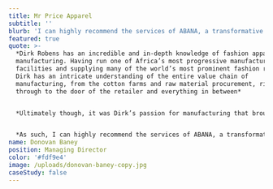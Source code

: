 ```yaml
---
title: Mr Price Apparel
subtitle: ''
blurb: 'I can highly recommend the services of ABANA, a transformative platform that will add value to your business as well as support the fashion apparel factories in Africa.'
featured: true
quote: >-
  *Dirk Robens has an incredible and in-depth knowledge of fashion apparel
  manufacturing. Having run one of Africa’s most progressive manufacturing
  facilities and supplying many of the world’s most prominent fashion retailers,
  Dirk has an intricate understanding of the entire value chain of
  manufacturing, from the cotton farms and raw material procurement, right
  through to the door of the retailer and everything in between*


  *Ultimately though, it was Dirk’s passion for manufacturing that brought him back from the retail side to ABANA. His intricate knowledge of manufacturing capabilities in Africa will be an asset and a strategic advantage to any fashion retailer globally, linking them with factories that meet all of your requirements, and setting you apart from your competitors on the metrics that are most important to you.*


  *As such, I can highly recommend the services of ABANA, a transformative platform that will add value to your business as well as support the fashion apparel factories in Africa.*
name: Donovan Baney
position: Managing Director
color: '#fdf9e4'
image: /uploads/donovan-baney-copy.jpg
caseStudy: false
---
```

